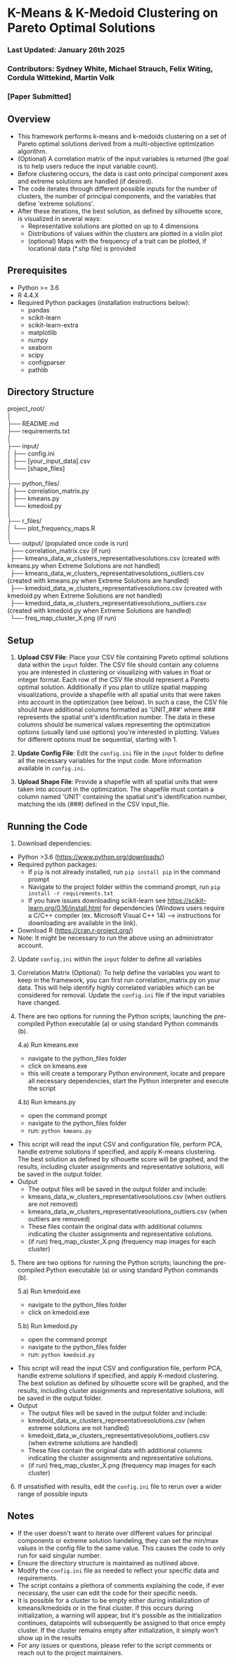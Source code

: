 # K-Means & K-Medoid Clustering on Pareto Optimal Solutions
### Last Updated: January 26th 2025
### Contributors: Sydney White, Michael Strauch, Felix Witing, Cordula Wittekind, Martin Volk
### [Paper Submitted]

## Overview
 - This framework performs k-means and k-medoids clustering on a set of Pareto optimal solutions derived from a multi-objective optimization algorithm. 
 - (Optional) A correlation matrix of the input variables is returned (the goal is to help users reduce the input variable count).
 - Before clustering occurs, the data is cast onto principal component axes and extreme solutions are handled (if desired). 
 - The code iterates through different possible inputs for the number of clusters, the number of principal components, and the variables that define 'extreme solutions'.
 - After these iterations, the best solution, as defined by silhouette score, is visualized in several ways: 
     - Representative solutions are plotted on up to 4 dimensions
     - Distributions of values within the clusters are plotted in a violin plot
     - (optional) Maps with the frequency of a trait can be plotted, if locational data (*.shp file) is provided

## Prerequisites
- Python >= 3.6
- R 4.4.X
- Required Python packages (installation instructions below):
  - pandas
  - scikit-learn
  - scikit-learn-extra
  - matplotlib
  - numpy
  - seaborn
  - scipy
  - configparser
  - pathlib

## Directory Structure
project_root/
<br>│
<br>├── README.md
<br>├── requirements.txt
<br>│
<br>├── input/
<br>│ ├── config.ini
<br>│ ├── [your_input_data].csv
<br>│ └── [shape_files]
<br>│
<br>├── python_files/
<br>│ ├── correlation_matrix.py
<br>│ ├── kmeans.py
<br>│ └── kmedoid.py
<br>│
<br>├── r_files/
<br>│ └── plot_frequency_maps.R
<br>│
<br>└── output/ (populated once code is run)
<br> &ensp;├── correlation_matrix.csv (if run)
<br> &ensp;├── kmeans_data_w_clusters_representativesolutions.csv (created with kmeans.py when Extreme Solutions are not handled) 
<br> &ensp;├── kmeans_data_w_clusters_representativesolutions_outliers.csv (created with kmeans.py when Extreme Solutions are handled)
<br> &ensp;├── kmedoid_data_w_clusters_representativesolutions.csv (created with kmedoid.py when Extreme Solutions are not handled)
<br> &ensp;├── kmedoid_data_w_clusters_representativesolutions_outliers.csv (created with kmedoid.py when Extreme Solutions are handled)
<br> &ensp;└── freq_map_cluster_X.png (if run)

## Setup
1. **Upload CSV File**: Place your CSV file containing Pareto optimal solutions data within the `input` folder. The CSV file should contain any columns you are interested in clustering or visualizing with values in float or integer format. Each row of the CSV file should represent a Pareto optimal solution. Additionally if you plan to utilize spatial mapping visualizations, provide a shapefile with all spatial units that were taken into account in the optimization (see below). In such a case, the CSV file should have additional columns formatted as 'UNIT_###' where ### represents the spatial unit's identification number. The data in these columns should be numerical values representing the optimization options (usually land use options) you're interested in plotting. Values for different options must be sequential, starting with 1.

2. **Update Config File**: Edit the `config.ini` file in the `input` folder to define all the necessary variables for the input code. More information available in `config.ini`.

3. **Upload Shape File**: Provide a shapefile with all spatial units that were taken into account in the optimization. The shapefile must contain a column named 'UNIT' containing the spatial unit's identification number, matching the ids (###) defined in the CSV input_file.

## Running the Code
1. Download dependencies: 
 - Python >3.6 (https://www.python.org/downloads/)
 - Required python packages:
   - If `pip` is not already installed, run `pip install pip` in the command prompt
   - Navigate to the project folder within the command prompt, run `pip install -r requirements.txt`
   - If you have issues downloading scikit-learn see https://scikit-learn.org/0.16/install.html for dependencies (Windows users require a C/C++ compiler (ex. Microsoft Visual C++ 14) --> instructions for downloading are available in the link).
 - Download R (https://cran.r-project.org/)
 - Note: It might be necessary to run the above using an administrator account.

2. Update `config.ini` within the `input` folder to define all variables
 
3. Correlation Matrix (Optional): To help define the variables you want to keep in the framework, you can first run correlation_matrix.py on your data. This will help identify highly correlated variables which can be considered for removal. Update the `config.ini` file if the input variables have changed.

4. There are two options for running the Python scripts; launching the pre-compiled Python executable (a) or using standard Python commands (b).
   
    4.a) Run kmeans.exe
   - navigate to the python_files folder
   - click on kmeans.exe
   - this will create a temporary Python environment, locate and prepare all necessary dependencies, start the Python interpreter and execute the script
   
    4.b) Run kmeans.py
   - open the command prompt
   - navigate to the python_files folder
   - run: `python kmeans.py`

   
 - This script will read the input CSV and configuration file, perform PCA, handle extreme solutions if specified, and apply K-means clustering. The best solution as defined by silhouette score will be graphed, and the results, including cluster assignments and representative solutions, will be saved in the output folder.
 - Output
   - The output files will be saved in the output folder and include:
   - kmeans_data_w_clusters_representativesolutions.csv (when outliers are not removed)
   - kmeans_data_w_clusters_representativesolutions_outliers.csv (when outliers are removed)
   - These files contain the original data with additional columns indicating the cluster assignments and representative solutions.
   - (if run) freq_map_cluster_X.png (frequency map images for each cluster)
     
5. There are two options for running the Python scripts; launching the pre-compiled Python executable (a) or using standard Python commands (b).
   
    5.a) Run kmedoid.exe
   - navigate to the python_files folder
   - click on kmedoid.exe
   
    5.b) Run kmedoid.py
   - open the command prompt
   - navigate to the python_files folder
   - run: `python kmedoid.py`

   
 - This script will read the input CSV and configuration file, perform PCA, handle extreme solutions if specified, and apply K-medoid clustering. The best solution as defined by silhouette score will be graphed, and the results, including cluster assignments and representative solutions, will be saved in the output folder.
  - Output
    - The output files will be saved in the output folder and include:
    - kmedoid_data_w_clusters_representativesolutions.csv (when extreme solutions are not handled)
    - kmedoid_data_w_clusters_representativesolutions_outliers.csv (when extreme solutions are handled)
    - These files contain the original data with additional columns indicating the cluster assignments and representative solutions.
    - (if run) freq_map_cluster_X.png (frequency map images for each cluster)

6. If unsatisfied with results, edit the `config.ini` file to rerun over a wider range of possible inputs

## Notes
 - If the user doesn't want to iterate over different values for principal components or extreme solution handeling, they can set the min/max values in the config file to the same value. This causes the code to only run for said singular number.
 - Ensure the directory structure is maintained as outlined above.
 - Modify the `config.ini` file as needed to reflect your specific data and requirements.
 - The script contains a plethora of comments explaining the code, if ever necessary, the user can edit the code for their specific needs.
 - It is possible for a cluster to be empty either during initialization of kmeans/kmedoids or in the final cluster. If this occurs during initialization, a warning will appear, but it's possible as the initialization continues, datapoints will subsequently be assigned to that once empty cluster. If the cluster remains empty after initialization, it simply won't show up in the results
 - For any issues or questions, please refer to the script comments or reach out to the project maintainers.
